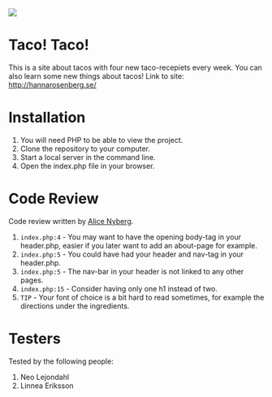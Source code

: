<img src="https://media.giphy.com/media/EsDCYBUQM0KlO/giphy.gif">

# Taco! Taco!

This is a site about tacos with four new taco-recepiets every week. You can also learn some new things about tacos!
Link to site: http://hannarosenberg.se/

# Installation

1. You will need PHP to be able to view the project.
2. Clone the repository to your computer.
3. Start a local server in the command line.
4. Open the index.php file in your browser.

# Code Review

Code review written by [Alice Nyberg](https://github.com/alicenyberg).

1. `index.php:4` - You may want to have the opening body-tag in your header.php, easier if you later want to add an about-page for example.
2. `index.php:5` - You could have had your header and nav-tag in your header.php.
3. `index.php:5` - The nav-bar in your header is not linked to any other pages.
4. `index.php:15` - Consider having only one h1 instead of two.
5. `TIP` - Your font of choice is a bit hard to read sometimes, for example the directions under the ingredients.

# Testers

Tested by the following people:

1. Neo Lejondahl
2. Linnea Eriksson
